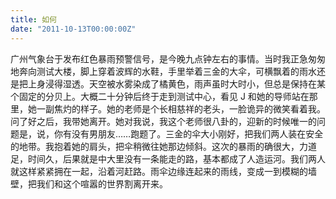 ```yaml
---
title: 如何
date: "2011-10-13T00:00:00Z"
---
```


广州气象台于发布红色暴雨预警信号，是今晚九点钟左右的事情。当时我正急匆匆地奔向测试大楼，脚上穿着波辉的水鞋，手里举着三金的大伞，可横飘着的雨水还是把上身浸得湿透。天空被水雾染成了橘黄色，雨声虽时大时小，但总是保持在某个固定的分贝上。大概二十分钟后终于走到测试中心，看见 J 和她的导师站在那里，她一副焦灼的样子。她的老师是个长相慈祥的老头，一脸诡异的微笑看着我。问了好之后，我带她离开。她对我说，我这个老师很八卦的，迎新的时候唯一的问题是，说，你有没有男朋友……跑题了。三金的伞大小刚好，把我们两人装在安全的地带。我抱着她的肩头，把伞稍微往她那边倾斜。这次的暴雨的确很大，力道足，时间久，后果就是中大里没有一条能走的路，基本都成了人造运河。我们两人就这样紧紧拥在一起，沿着河赶路。雨伞边缘连起来的雨线，变成一到模糊的墙壁，把我们和这个喧嚣的世界割离开来。

